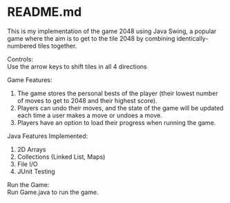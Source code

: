 # README.md

This is my implementation of the game 2048 using Java Swing, a popular game where the aim is to get to the tile 2048 by combining identically-numbered tiles together.  

Controls: \
Use the arrow keys to shift tiles in all 4 directions

Game Features: 
1. The game stores the personal bests of the player (their lowest number of moves to get to 2048 and their highest score).  
2. Players can undo their moves, and the state of the game will be updated each time a user makes a move or undoes a move.  
3. Players have an option to load their progress when running the game.

Java Features Implemented:
1. 2D Arrays
2. Collections (Linked List, Maps)
3. File I/O
4. JUnit Testing

Run the Game: \
Run Game.java to run the game. 
